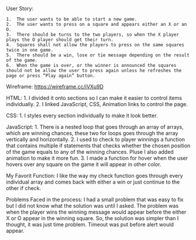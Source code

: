 User Story:

    1.	The user wants to be able to start a new game. 
    2.	The user wants to press on a square and appears either an X or an O.
    3.	There should be turns to the two players, so when the X player plays the O player should get their turn. 
    4.	Squares shall not allow the players to press on the same squares twice in one game.
    5.	There should be a win, lose or tie message depending on the result of the game. 
    6.	When the game is over, or the winner is announced the squares should not be allow the user to press again unless he refreshes the page or press “Play again” button.

Wireframe:
    https://wireframe.cc/iVXu9D


HTML:
    1.	I divided it onto sections so I can make it easier to control items individually. 
    2.	I linked JavaScript, CSS, Animation links to control the page.

CSS:
    1. I styles every section individually to make it look better.

JavaScript:
    1.	There is a nested loop that goes through an array of arrays, which are winning chances, these two for loops goes through the array vertically and horizontally.
    2. I used to check to player winnings a function that contains multiple if statements that checks whether the chosen position of the game equals to any of the winning chances. Pluse I also added animation to make it more fun.
    3. I made a function for hover when the user hovers over any square on the game it will appear in other color.

My Favorit Function: 
    I like the way my check function goes through every individual array and comes back with either a win or just continue to the other if check.

Problems Faced in the process:
    I had a small problem that was easy to fix but I did not know what the solution was until I asked. The problem was when the player wins the winning message would appear before the either X or O appear in the winning square. So, the solution was simpler than I thought, it was just time problem. Timeout was put before alert would appear.
